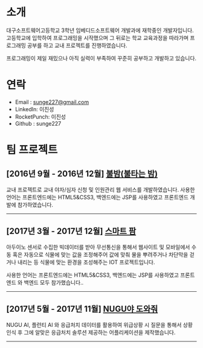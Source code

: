 # 소개
대구소프트웨어고등학교 3학년 임베디드소프트웨어 개발과에 재학중인 개발자입니다. 
고등학교에 입학하여 프로그래밍을 시작했으며 그 뒤로는 학교 교육과정을 따라가며 프로그래밍 공부를 하고 교내 프로젝트를 진행하였습니다.

프로그래밍이 제일 재밌으나 아직 실력이 부족하여 꾸준히 공부하고 개발하고 있습니다.

# 연락
  - Email : sunge227@gmail.com
  - LinkedIn: 이진성
  - RocketPunch: 이진성
  - Github : sunge227
  
# 팀 프로젝트
## [2016년 9월 - 2016년 12월] [**불밤(불타는 밤)**](https://github.com/sunge227/bulbam)

교내 프로젝트로 교내 야자/심자 신청 및 인원관리 웹 서비스를 개발하였습니다.
사용한 언어는 프론트엔드에는 HTML5&CSS3, 백엔드에는 JSP를 사용하였고 프론트엔드 개발에 참가하였습니다.
***

## [2017년 3월 - 2017년 12월] [**스마트 팜**](https://github.com/sunge227/bulbam)

아두이노 센서로 수집한 빅데이터를 받아 무선통신을 통해서 웹사이트 및 모바일에서 수동 혹은 자동으로 식물에 맞는 값을 조정해주어 값에 맞춰 물을 뿌려주거나 차단막을 걷거나 내리는 등 식물에 맞는 환경을 조성해주는 IOT 프로젝트입니다.

사용한 언어는 프론트엔드에는 HTML5&CSS3, 백엔드에는 JSP를 사용하였고 프론트엔드 와 백엔드 모두 참가했습니다..
***

## [2017년 5월 - 2017년 11월] [**NUGU야 도와줘**](https://github.com/sunge227/bulbam)

NUGU AI, 플런티 AI 와 응급처치 데이터를 활용하여 위급상황 시 질문을 통해서 상황 인식 후 그에 알맞은 응급처치 솔루션 제공하는 어플리케이션을 제작했습니다.
***
